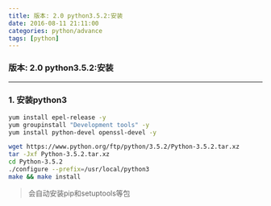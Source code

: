 ```yaml
---
title: 版本: 2.0 python3.5.2:安装
date: 2016-08-11 21:11:00
categories: python/advance
tags: [python]
---
```

### 版本: 2.0 python3.5.2:安装

---

### 1. 安装python3
``` bash
yum install epel-release -y
yum groupinstall "Development tools" -y
yum install python-devel openssl-devel -y

wget https://www.python.org/ftp/python/3.5.2/Python-3.5.2.tar.xz
tar -Jxf Python-3.5.2.tar.xz
cd Python-3.5.2
./configure --prefix=/usr/local/python3
make && make install
```
> 会自动安装pip和setuptools等包
